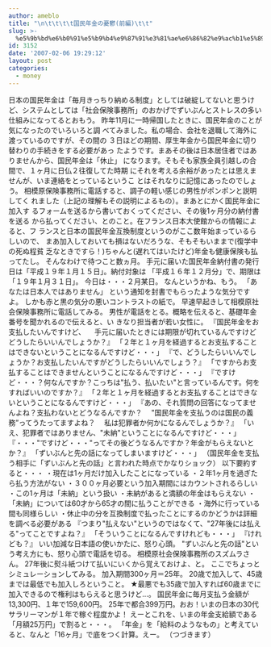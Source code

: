 ```yaml
---
author: ameblo
title: "\n\t\t\t\t国民年金の憂鬱(前編)\t\t"
slug: >-
  %e5%9b%bd%e6%b0%91%e5%b9%b4%e9%87%91%e3%81%ae%e6%86%82%e9%ac%b1%e5%89%8d%e7%b7%a8
id: 3152
date: '2007-02-06 19:29:12'
layout: post
categories:
  - money
---
```


日本の国民年金は「毎月きっちり納める制度」としては破綻してないと思うけ ど、システムとしては「社会保険事務所」のおかげでずいぶんとストレスの多い 仕組みになってるとおもう。 昨年11月に一時帰国したときに、国民年金のことが気になったのでいろいろと調 べてみました。私の場合、会社を退職して海外に渡っているのですが、その間の ３日ほどの期間、厚生年金から国民年金に切り替わりの手続きをする必要があっ たようです。まあその後は日本居住者ではありませんから、国民年金は「休止」 になります。そもそも家族全員引越しの合間で、１ヶ月に日仏２往復してた時期 にそれを考える余裕があったとは思えませんが、いま連絡をとっているというこ とはそれなりに記憶にあったのでしょう。 相模原保険事務所に電話すると、調子の軽い感じの男性がポンポンと説明してく れました（上記の理解もその説明によるもの）。まあとにかく国民年金に加入す るフォームを送るから書いておくってください、その後1ヶ月分の納付書を送る から払ってください、とのこと。在フランス日本大使館からの情報によると、フ ランスと日本の国民年金互換制度というのがここ数年始まっているらしいので、 まあ加入しておいても損はないだろうな、そもそもいままで(復学中の死ぬ程貧 乏なときですら！)ちゃんと(遅れてはいたけど)年金も健康保険も払ってたし。 そんなわけで待つこと数ヵ月。 手元に届いた国民年金納付書の発行日は「平成１９年１月１５日」。納付対象は 「平成１６年１２月分」で、期限は「１９年１月３１日」。 今日は・・・２月某日。 なんというかね、もう。 「あなたは日本人ではありません」 という通知を封書でもらったような気分ですよ。 しかも赤と黒の気分の悪いコントラストの紙で。 早速早起きして相模原社会保険事務所に電話してみる。 男性が電話をとる。概略を伝えると、基礎年金番号を聞かれるので伝えると、い きなり担当者が若い女性に。 『国民年金をお支払したいんですけど、 　手元に届いたときには期限が切れているんですけどどうしたらいいんでしょうか？』 「２年と１ヶ月を経過するとお支払することはできないということになるんですけど・・・」 『で、どうしたらいいんでしょうか？お支払したいんですがどうしたらいいんでしょう？』 「ですからお支払することはできませんということになるんですけど・・・」 『ですけど・・・？何なんですか？こっちは"払う、払いたい"と言っているんです。何をすればいいのですか？』 「２年と１ヶ月を経過するとお支払することはできないということになるんですけど・・・」 『あの、それ質問の回答になってませんよね？支払わないとどうなるんですか？ 　"国民年金を支払うのは国民の義務”ってうたってますよね？ 　私は犯罪者か何かになるんでしょうか？』 「いえ、犯罪者ではありません、"未納"ということになるんですけど・・・」 『・・・"ですけど・・・"ってその後どうなるんですか？年金がもらえないとか？』 「ずいぶんと先の話になってしまいますけど・・・」 （国民年金を支払う相手に「ずいぶんと先の話」と言われた時点でかなりショック） 以下要約すると・・・ ・現在は1ヶ月だけ加入したことになっている ・２年1ヶ月を過ぎたら払う方法がない ・３００ヶ月必要という加入期間にはカウントされるらしい ・この1ヶ月は「未納」という扱い ・未納があると満額の年金はもらえない ・「未納」については60才から65才の間に払うことができる ・海外に行っている間も同様らしい ・休止中の分を互換制度で払ったことにするのかどうかは詳細を調べる必要がある 『つまり"払えない"というのではなくて、"27年後には払える"ってことですよね？』 「そういうことになるんですけれども・・・」 『けれども？』 いい加減な日本語の使いかたに、怒り心頭。 "ずいぶんと先の話"という考え方にも、怒り心頭で電話を切る。 相模原社会保険事務所のスズムラさん。 27年後に熨斗紙つけて払いにいくから覚えておけよ、と。 ここでちょっとシミュレーションしてみる。 加入期間300ヶ月＝25年。 20歳で加入して、45歳までは最低でも加入しろということ。 ★最悪でも35歳で加入すれば60歳までに加入できるので権利はもらえると思うけど...。 国民年金に毎月支払う金額が13,300円、１年で159,600円。 25年で都合399万円。おお！いまの日本の30代サラリーマンが１年で稼ぐ程度かよ！ えーとこれを、いまの年金支給額である「月額25万円」で割ると・・・。 「年金」を「給料のようなもの」と考えていると、なんと「16ヶ月」で底をつく計算。えー。 （つづきます）